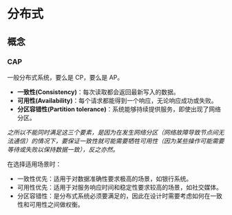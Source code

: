 # 分布式

## 概念

### CAP

一般分布式系统，要么是 CP，要么是 AP。

- **一致性(Consistency)**：每次读取都会返回最新写入的数据。
- **可用性(Availability)**：每个请求都能得到一个响应，无论响应成功或失败。
- **分区容错性(Partition tolerance)**：系统能够持续提供服务，即使出现了网络分区。

_之所以不能同时满足这三个要素，是因为在发生网络分区（网络故障导致节点间无法通信）的情况下，要保证一致性就可能需要牺牲可用性（因为某些操作可能需要等待或失败以保持数据一致），反之亦然。_

在选择适用场景时：

- 一致性优先：适用于对数据准确性要求极高的场景，如银行系统。
- 可用性优先：适用于对服务响应时间和稳定性要求较高的场景，如社交媒体。
- 分区容错性：是分布式系统必须要满足的，因此在设计时需要考虑如何在一致性和可用性之间做权衡。
